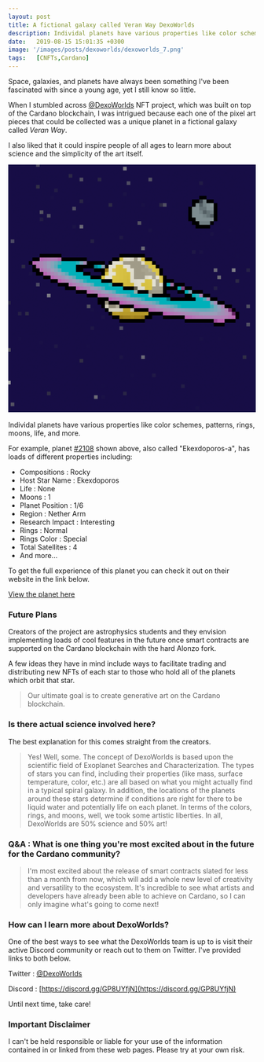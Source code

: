 ```yaml
---
layout: post
title: A fictional galaxy called Veran Way DexoWorlds
description: Individal planets have various properties like color schemes, patterns, rings, moons, life, and more. 
date:   2019-08-15 15:01:35 +0300
image: '/images/posts/dexoworlds/dexoworlds_7.png'
tags:   [CNFTs,Cardano]
---
```

Space, galaxies, and planets have always been something I've been fascinated with since a young age, yet I still know so little. 

When I stumbled across [@DexoWorlds](https://twitter.com/DexoWorlds) NFT project, which was built on top of the Cardano blockchain, I was intrigued because each one of the pixel art pieces that could be collected was a unique planet in a fictional galaxy called *Veran Way*. 

I also liked that it could inspire people of all ages to learn more about science and the simplicity of the art itself. 

![](/images/posts/dexoworlds/dexoworlds_5.png)

Individal planets have various properties like color schemes, patterns, rings, moons, life, and more. 

For example, planet [#2108](https://dexoworlds.com/worlds/2108) shown above, also called "Ekexdoporos-a", has loads of different properties including: 

- Compositions : Rocky 
- Host Star Name : Ekexdoporos
- Life : None
- Moons : 1
- Planet Position : 1/6
- Region : Nether Arm
- Research Impact : Interesting
- Rings : Normal
- Rings Color : Special 
- Total Satellites : 4
- And more...

To get the full experience of this planet you can check it out on their website in the link below. 

[View the planet here](https://dexoworlds.com/worlds/2108) 

### Future Plans
Creators of the project are astrophysics students and they envision implementing loads of cool features in the future once smart contracts are supported on the Cardano blockchain with the hard Alonzo fork.  

A few ideas they have in mind include ways to facilitate trading and distributing new NFTs of each star to those who hold all of the planets which orbit that star.

> Our ultimate goal is to create generative art on the Cardano blockchain.

### Is there actual science involved here?
The best explanation for this comes straight from the creators. 

> Yes! Well, some. The concept of DexoWorlds is based upon the scientific field of Exoplanet Searches and Characterization. The types of stars you can find, including their properties (like mass, surface temperature, color, etc.) are all based on what you might actually find in a typical spiral galaxy. In addition, the locations of the planets around these stars determine if conditions are right for there to be liquid water and potentially life on each planet. In terms of the colors, rings, and moons, well, we took some artistic liberties. In all, DexoWorlds are 50% science and 50% art!

### Q&A : What is one thing you're most excited about in the future for the Cardano community?

> I'm most excited about the release of smart contracts slated for less than a month from now, which will add a whole new level of creativity and versatility to the ecosystem. It's incredible to see what artists and developers have already been able to achieve on Cardano, so I can only imagine what's going to come next!

### How can I learn more about DexoWorlds? 
One of the best ways to see what the DexoWorlds team is up to is visit  their active Discord community or reach out to them on Twitter. I've provided links to both below. 

Twitter : [@DexoWorlds](https://twitter.com/DexoWorlds)  

Discord : [https://discord.gg/GP8UYfjN](https://discord.gg/GP8UYfjN)

Until next time, take care! 

### Important Disclaimer
I can't be held responsible or liable for your use of the information contained in or linked from these web pages. Please try at your own risk.

